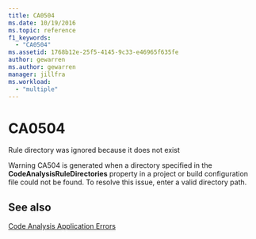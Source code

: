 ```yaml
---
title: CA0504
ms.date: 10/19/2016
ms.topic: reference
f1_keywords:
  - "CA0504"
ms.assetid: 1768b12e-25f5-4145-9c33-e46965f635fe
author: gewarren
ms.author: gewarren
manager: jillfra
ms.workload:
  - "multiple"
---
```

# CA0504
Rule directory was ignored because it does not exist

Warning CA504 is generated when a directory specified in the **CodeAnalysisRuleDirectories** property in a project or build configuration file could not be found. To resolve this issue, enter a valid directory path.

## See also
[Code Analysis Application Errors](../code-quality/code-analysis-application-errors.md)
